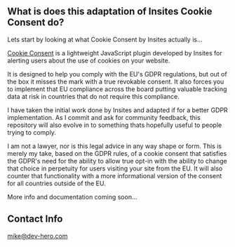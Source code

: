 ## What is does this adaptation of Insites Cookie Consent do? 

Lets start by looking at what Cookie Consent by Insites actually is...

[Cookie Consent](https://cookieconsent.insites.com/) is a lightweight JavaScript plugin developed by Insites for alerting users about the use of cookies on your website.

It is designed to help you comply with the EU's GDPR regulations, but out of the box it misses the mark with a true revokable consent. It also forces you to implement that EU compliance across the board putting valuable tracking data at risk in countries that do not require this compliance.

I have taken the initial work done by Insites and adapted if for a better GDPR implementation. As I commit and ask for community feedback, this repository will also evolve in to something thats hopefully useful to people trying to comply.

I am not a lawyer, nor is this legal advice in any way shape or form. This is merely my take, based on the GDPR rules, of a cookie consent that satisfies the GDPR's need for the ability to allow true opt-in with the ability to change that choice in perpetuity for users visiting your site from the EU. It will also counter that functionality with a more informational version of the consent for all countries outside of the EU.

More info and documentation coming soon...



## Contact Info

[mike@dev-hero.com](mailto:mike@dev-hero.com)
